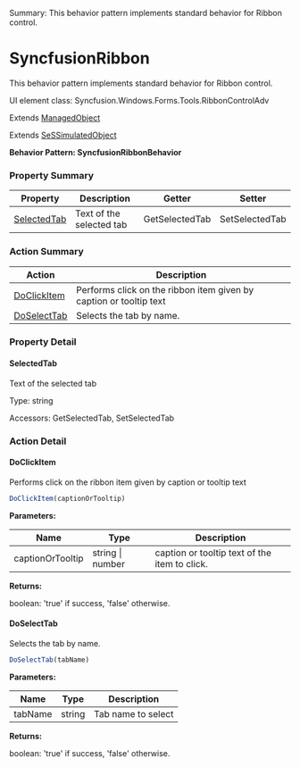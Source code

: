 Summary: This behavior pattern implements standard behavior for Ribbon control.

# SyncfusionRibbon

This behavior pattern implements standard behavior for Ribbon control.
 
UI element class: Syncfusion.Windows.Forms.Tools.RibbonControlAdv

Extends [ManagedObject](ManagedObject.md)

Extends [SeSSimulatedObject](SeSSimulatedObject.md)





**Behavior Pattern: SyncfusionRibbonBehavior**


<!-- ============================== property summary ========================== -->

	

### Property Summary

| **Property** | **Description** | **Getter** | **Setter** |
| ------------ | --------------- | ---------- | ---------- |
| [SelectedTab](#selectedtab) | Text of the selected tab | GetSelectedTab | SetSelectedTab |



	
<!-- ============================== action summary ========================== -->



### Action Summary

|  **Action** | **Description** | 
| ----------- | --------------- |
|	[DoClickItem](#doclickitem) | Performs click on the ribbon item given by caption or tooltip text |
|	[DoSelectTab](#doselecttab) | Selects the tab by name. |




<!-- ============================== property detail ========================== -->
	
### Property Detail
		
<a name="SelectedTab"></a>
#### SelectedTab


Text of the selected tab

			
	
			
Type: string
			
			
Accessors: GetSelectedTab, SetSelectedTab
			
		
	
	
<!-- ============================== action detail ========================== -->
	
### Action Detail
		
<a name="DoClickItem"></a>    
#### DoClickItem

Performs click on the ribbon item given by caption or tooltip text

```javascript
DoClickItem(captionOrTooltip) 
```


**Parameters:**

|	**Name** | **Type** | **Description** |
| ---------- | -------- | --------------- |
| captionOrTooltip | string \| number |	caption or tooltip text of the item to click. |




**Returns:**

boolean: 'true' if success, 'false' otherwise.



<a name="see.also.syncfusionribbon.doclickitem"></a>

<a name="DoSelectTab"></a>    
#### DoSelectTab

Selects the tab by name.

```javascript
DoSelectTab(tabName) 
```


**Parameters:**

|	**Name** | **Type** | **Description** |
| ---------- | -------- | --------------- |
| tabName | string |	Tab name to select |




**Returns:**

boolean: 'true' if success, 'false' otherwise.



<a name="see.also.syncfusionribbon.doselecttab"></a>

	

